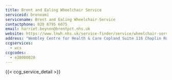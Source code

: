 ```yaml
---
title: Brent and Ealing Wheelchair Service
serviceid: breneami
servicename: Brent and Ealing Wheelchair Service
contactphone: 020 8795 6075
email: harriet.beynon@brentpct.nhs.uk
website: https://www.lnwh.nhs.uk/service-finder/service/wheelchair-service-in-brent-and-ealing-157/
address: "Wembley Centre for Health & Care Copland Suite 116 Chaplin Road  Wembley Middlesex HA0 4UZ"
ccgservices:
  - wcs
ccgcodes:
  - e38000020
---
```


{{< ccg_service_detail >}}
